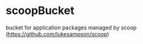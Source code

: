 # scoopBucket
bucket for application packages managed by scoop (https://github.com/lukesampson/scoop)
